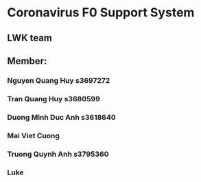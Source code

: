 # Coronavirus F0 Support System

## LWK team

## Member:

### Nguyen Quang Huy s3697272

### Tran Quang Huy s3680599

### Duong Minh Duc Anh s3618640

### Mai Viet Cuong

### Truong Quynh Anh s3795360

### Luke
